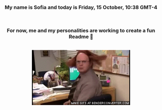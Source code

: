 


<div align="center">
<h3 >My name is Sofia and today is Friday, 15 October, 10:38 GMT-4</h3><br>
<h3 >For now, me and my personalities are working to create a fun Readme 👋
</h3><br>
<img src='img/dwight.gif' alt='working...'/>
</div>

